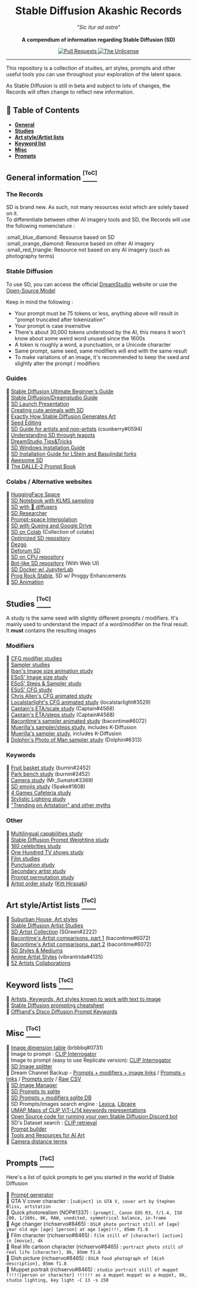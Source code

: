 <h1 align="center">Stable Diffusion Akashic Records</h1>

<p align="center">
  <i>"Sic itur ad astra"</i><br><br>
  <b>A compendium of information regarding Stable Diffusion (SD)</b>
</p>

<p align="center">
  <a href="https://github.com/Maks-s/sd-akashic/pulls">
    <img src="https://img.shields.io/badge/PRs-welcome-brightgreen.svg?longCache=true" alt="Pull Requests">
  </a>
  <a href="LICENSE">
    <img src="https://img.shields.io/badge/License-Unlicense-lightgrey.svg?longCache=true" alt="The Unlicense">
  </a>
</p>

****

This repository is a collection of studies, art styles, prompts and other useful tools you can use throughout your exploration of the latent space.

As Stable Diffusion is still in beta and subject to lots of changes, the Records will often change to reflect new information.

## :notebook_with_decorative_cover: Table of Contents
- **[General](#general-information-toc)**
- **[Studies](#studies-toc)**
- **[Art style/Artist lists](#art-styleartist-lists-toc)**
- **[Keyword list](#keyword-lists-toc)**
- **[Misc](#misc-toc)**
- **[Prompts](#prompts-toc)**

## General information [<sup><sup>[ToC]</sup></sup>](#notebook_with_decorative_cover-table-of-contents)

### The Records
SD is brand new. As such, not many resources exist which are solely based on it.<br>
To differentiate between other AI imagery tools and SD, the Records will use the following nomenclature :

<p>
:small_blue_diamond: Resource based on SD<br>
:small_orange_diamond: Resource based on other AI imagery<br>
:small_red_triangle: Resource not based on any AI imagery (such as photography terms)<br>
</p>

### Stable Diffusion

To use SD, you can access the official [DreamStudio](https://beta.dreamstudio.ai) website or use the [Open-Source Model](https://huggingface.co/CompVis/stable-diffusion)

Keep in mind the following :
- Your prompt must be 75 tokens or less, anything above will result in "prompt truncated after tokenization"
- Your prompt is case insensitive
- There's about 30,000 tokens understood by the AI, this means it won't know about some weird word unused since the 1600s
- A token is roughly a word, a punctuation, or a Unicode character
- Same prompt, same seed, same modifiers will end with the same result
- To make variations of an image, it's recommended to keep the seed and slightly alter the prompt / modifiers

### Guides

:small_blue_diamond: [Stable Diffusion
Ultimate Beginner’s Guide](https://docs.google.com/document/d/1sgXAnFMEfx-I_Harts7cEGEPAtmWGvl62yJHByPE0ZI/edit)<br>
:small_blue_diamond: [Stable Diffusion/Dreamstudio Guide](https://docs.google.com/document/d/1O41qGvE69qnDoaqcdeokCObcRR_4yUUjRCmvPEVd2MU/edit)<br>
:small_blue_diamond: [SD Launch Presentation](https://www.youtube.com/watch?v=EqTLkt-Ycwo)<br>
:small_blue_diamond: [Creating cute animals with SD](https://youtu.be/vzV_V4AYPAA)<br>
:small_blue_diamond: [Exactly How Stable Diffusion Generates Art](https://youtu.be/a_kH32gWm2I)<br>
:small_blue_diamond: [Seed Editing](https://github.com/Maks-s/sd-akashic/blob/master/guides/richservo-seed-guide.md)<br>
:small_blue_diamond: [SD Guide for artists and non-artists](https://docs.google.com/document/d/1K6EqcsRut0InU-8jB0yOvBMGesf5Dndg5FwyuaYLqNc/edit) (csunberry#0594)<br>
:small_blue_diamond: [Understanding SD through teapots](https://rexwang8.github.io/resource/ai/teapot)<br>
:small_blue_diamond: [DreamStudio Tips&Tricks](https://docs.google.com/document/d/1p3xrhfFhe9FPqxMj0gJRCBctO1FBNeAcahkxd42q2v8/edit)<br>
:small_blue_diamond: [SD Windows Installation Guide](https://rentry.org/SDInstallation)<br>
:small_blue_diamond: [SD Installation Guide for LStein and Basujindal forks](https://docs.google.com/document/d/1owAMJGe56sbocCdrv7IO8fM6I4NLqxZ2bJgfI7EsYAw/edit)<br>
:small_blue_diamond: [Awesome SD](https://github.com/awesome-stable-diffusion/awesome-stable-diffusion)<br>
:small_orange_diamond: [The DALLE-2 Prompt Book](https://dallery.gallery/wp-content/uploads/2022/07/The-DALL%C2%B7E-2-prompt-book-v1.02.pdf)<br>

### Colabs / Alternative websites

:small_blue_diamond: [HuggingFace Space](https://huggingface.co/spaces/stabilityai/stable-diffusion)<br>
:small_blue_diamond: [SD Notebook with KLMS sampling](https://colab.research.google.com/github/pharmapsychotic/ai-notebooks/blob/main/pharmapsychotic_Stable_Diffusion.ipynb)<br>
:small_blue_diamond: [SD with 🧨 diffusers](https://colab.research.google.com/github/huggingface/notebooks/blob/main/diffusers/stable_diffusion.ipynb)<br>
:small_blue_diamond: [SD Researcher](https://colab.research.google.com/drive/1j6sggQmWSiYrRmfnMR8_h3X6n1YCck77)<br>
:small_blue_diamond: [Prompt-space Interpolation](https://colab.research.google.com/drive/1gj8_EPyntZuaiQuzYOzog5YKA74esoB3)<br>
:small_blue_diamond: [SD with Queing and Google Drive](https://colab.research.google.com/drive/1cl3d84B5AXepycKAfCba77faUFBRGY2O)<br>
:small_blue_diamond: [SD on Colab](https://colab.research.google.com/drive/1yf3-bUhTcfxRmAphJHVQQAD2ArYO1CRZ) (Collection of colabs)<br>
:small_blue_diamond: [Optimized SD repository](https://github.com/basujindal/stable-diffusion)<br>
:small_blue_diamond: [Dezgo](https://dezgo.com/)<br>
:small_blue_diamond: [Deforum SD](https://colab.research.google.com/github/deforum/stable-diffusion/blob/main/Deforum_Stable_Diffusion.ipynb)<br>
:small_blue_diamond: [SD on CPU repository](https://github.com/bes-dev/stable_diffusion.openvino)<br>
:small_blue_diamond: [Bot-like SD repository](https://github.com/lstein/stable-diffusion) (With Web UI)<br>
:small_blue_diamond: [SD Docker w/ JupyterLab](https://github.com/pieroit/stable-diffusion-jupyterlab-docker/)<br>
:small_blue_diamond: [Prog Rock Stable](https://github.com/lowfuel/progrock-stable), SD w/ Proggy Enhancements<br>
:small_blue_diamond: [SD Animation](https://replicate.com/andreasjansson/stable-diffusion-animation)<br>

## Studies [<sup><sup>[ToC]</sup></sup>](#notebook_with_decorative_cover-table-of-contents)
A study is the same seed with slightly different prompts / modifiers. It's mainly used to understand the impact of a word/modifier on the final result. It **must** contains the resulting images

### Modifiers
:small_blue_diamond: [CFG modifier studies](https://docs.google.com/spreadsheets/d/1SYQhyJaKkkY0cmPd0WQvPwEX188l5FZxzukkC7IQDw4/htmlview)<br>
:small_blue_diamond: [Sampler studies](https://docs.google.com/spreadsheets/d/1LBsL0GcCTudXx8X0LjnD-ja6udyq-RMXBFuJG9fSvpA/htmlview)<br>
:small_blue_diamond: [Iban's Image size animation study](https://twitter.com/1ban3gaNa/status/1556987264571506690)<br>
:small_blue_diamond: [ESoS' Image size study](https://twitter.com/endlesscofstars/status/1556816377964425217)<br>
:small_blue_diamond: [ESoS' Steps & Sampler study](https://twitter.com/endlesscofstars/status/1556457377305505793)<br>
:small_blue_diamond: [ESoS' CFG study](https://twitter.com/endlesscofstars/status/1556290783992418304)<br>
:small_blue_diamond: [Chris Allen's CFG animated study](https://twitter.com/zippy731/status/1556821468184338433)<br>
:small_blue_diamond: [Localstarlight's CFG animated study](https://github.com/Maks-s/sd-akashic/blob/master/img/localstarlight-cfg-animation-study.gif) (localstarlight#3529)<br>
:small_blue_diamond: [Captain's ETA/scale study](https://github.com/Maks-s/sd-akashic/blob/master/img/captain-eta-scale.png) (Captain#4568)<br>
:small_blue_diamond: [Captain's ETA/steps study](https://github.com/Maks-s/sd-akashic/blob/master/img/captain-eta-steps.png) (Captain#4568)<br>
:small_blue_diamond: [Bacontime's sampler animated study](https://github.com/Maks-s/sd-akashic/blob/master/img/bacontime-sampler.gif) (bacontime#6072)<br>
:small_blue_diamond: [Muerilla's sampler/steps study](https://www.reddit.com/r/StableDiffusion/comments/wwm2at/sampler_vs_steps_comparison_low_to_mid_step_counts/), includes K-Diffusion<br>
:small_blue_diamond: [Muerilla's sampler study](https://www.reddit.com/r/StableDiffusion/comments/wwfdhs/sampler_comparison_incl_kdiffusion/), includes K-Diffusion<br>
:small_blue_diamond: [Dolphin's Photo of Man sampler study](https://imgur.com/a/GJwGjOS) (Dolphin#6313)<br>

### Keywords
:small_blue_diamond: [Fruit basket study](https://docs.google.com/spreadsheets/d/1735ENCmaF-K8XRWjSE6ndOCvRlCMBA27qR3iPH1IHgE/htmlview) (burnin#2452)<br>
:small_blue_diamond: [Park bench study](https://docs.google.com/spreadsheets/d/1WCNQPNa56ni_S4y82bdr5xbJsBM7_VmTcioMizxRPPA/htmlview) (burnin#2452)<br>
:small_blue_diamond: [Camera study](https://docs.google.com/document/d/1c06KHlS0A7E4hCCFNl_6umuguHJQfn0K7P_h-8bDwkA/edit) (Mr_Sumato#3369)<br>
:small_blue_diamond: [SD emojis study](https://docs.google.com/document/d/1SNBoEgY5Z3x7A_3iiFL6LQCnK2FtVF63CEJo4G_brz4/edit) (Spake#1808)<br>
:small_blue_diamond: [4 Games Cafeteria study](https://twitter.com/bs_blackscout/status/1560128847508537344)<br>
:small_blue_diamond: [Stylistic Lighting study](https://docs.google.com/document/d/1gSaw378uDgCfn6Gzn3u_o6u2y_G69ZFPLmGOkmM-Ptk/edit)<br>
:small_blue_diamond: ["Trending on Artstation" and other myths](https://medium.com/@soapsudtycoon/stable-diffusion-trending-on-art-station-and-other-myths-c09b09084e33)<br>

### Other
:small_blue_diamond: [Multilingual capabilities study](https://jalonso.notion.site/Stable-Diffusion-Language-Comprehension-5209abc77a4f4f999ec6c9b4a48a9ca2)<br>
:small_blue_diamond: [Stable Diffusion Prompt Weighting study](https://drive.google.com/file/d/111p6ObWFFKo1aZbuiIyGRZI4fBMHtN6s/view)<br>
:small_blue_diamond: [160 celebrities study](https://docs.google.com/spreadsheets/u/0/d/1IqXkYDXux97aU8Y5kqqBrBvCn3CLRDhMZ7lEWsAtwUc/htmlview)<br>
:small_blue_diamond: [One Hundred TV shows study](https://jalonso.notion.site/Stable-Diffusion-One-hundred-TV-shows-e490780c49724cee987cd6bf89b37c4c)<br>
:small_blue_diamond: [Film studies](https://artblind.notion.site/artblind/3e50796fe6904048981156436145d501)<br>
:small_blue_diamond: [Punctuation study](https://arkitecc-prompt-study.notion.site/adecfbad9c7c49ddb0eba8795d96efd4)<br>
:small_blue_diamond: [Secondary artist study](https://www.youtube.com/watch?v=-P15nYxRQJg)<br>
:small_blue_diamond: [Prompt permutation study](https://erucipe.notion.site/Prompt-permutation-study-1b6c569f6218445f8a1d4598930fed09)<br>
:small_blue_diamond: [Artist order study](https://www.figma.com/proto/LOtGvO8x6KZFQclXBGLxUb/Stable-Diffusion-test?scaling=scale-down) ([Kitt Hirasaki](https://www.reddit.com/user/Cultural_Contract512/))<br>

## Art style/Artist lists [<sup><sup>[ToC]</sup></sup>](#notebook_with_decorative_cover-table-of-contents)

:small_blue_diamond: [Suburban House, Art styles](https://github.com/Maks-s/sd-akashic/blob/master/img/suburban-house.png)<br>
:small_blue_diamond: [Stable Diffusion Artist Studies](https://proximacentaurib.notion.site/e2537cbf42c34b7e9a9a4126f81dfd0d)<br>
:small_blue_diamond: [SD Artist Collection](https://sgreens.notion.site/sgreens/4ca6f4e229e24da6845b6d49e6b08ae7) (SGreen#2222)<br>
:small_blue_diamond: [Bacontime's Artist comparisons, part 1](https://github.com/Maks-s/sd-akashic/blob/master/img/bacontime-artist-comparison.png) (bacontime#6072)<br>
:small_blue_diamond: [Bacontime's Artist comparisons, part 2](https://github.com/Maks-s/sd-akashic/blob/master/img/bacontime-artist-comparison-2.png) (bacontime#6072)<br>
:small_blue_diamond: [SD Styles & Mediums](https://docs.google.com/document/d/1ZtNwY1PragKITY0F4R-f8CarwHojc9Wrf37d0NONHDg/edit)<br>
:small_blue_diamond: [Anime Artist Styles](https://github.com/Maks-s/sd-akashic/blob/master/img/anime_sd.png) (vibrantrida#4135)<br>
:small_blue_diamond: [52 Artists Collaborations](https://drive.google.com/file/d/1OJ04Twn58B433rvTIXEgwfjaA3LL5znn/view) <br>

## Keyword lists [<sup><sup>[ToC]</sup></sup>](#notebook_with_decorative_cover-table-of-contents)

:small_blue_diamond: [Artists, Keywords, Art styles known to work with text to image](https://docs.google.com/document/d/1SaQx1uJ9LBRS7c6OsZIaeanJGkUdsUBjk9X4dC59BaA/edit)<br>
:small_blue_diamond: [Stable Diffusion prompting cheatsheet](https://moritz.pm/posts/parameters)<br>
:small_orange_diamond: [Offhand's Disco Diffusion Prompt Keywords](https://docs.google.com/spreadsheets/d/1j7zaDi_PkndizQ2pL8B_yMcwfKUdE6tSMhL31bYtJNs/htmlview)

## Misc [<sup><sup>[ToC]</sup></sup>](#notebook_with_decorative_cover-table-of-contents)

:small_blue_diamond: [Image dimension table](https://github.com/Maks-s/sd-akashic/blob/master/img/brbbbq-dimensions.png) (brbbbq#0731)<br>
:small_blue_diamond: Image to prompt : [CLIP Interrogator](https://colab.research.google.com/github/pharmapsychotic/clip-interrogator/blob/main/clip_interrogator.ipynb)<br>
:small_blue_diamond: Image to prompt (easy to use Replicate version): [CLIP Interrogator](https://replicate.com/methexis-inc/img2prompt)<br>
:small_blue_diamond: [SD Image splitter](https://sd-split.pages.dev/)<br>
:small_blue_diamond: Dream Channel Backup - [Prompts + modifiers + image links](https://drive.google.com/file/d/1VVK9zomxfChADhsatyobxakVO_Zn6jiz/view) / [Prompts + links](https://drive.google.com/file/d/1-7neYNdwiFJNID5xV1BbI-JLPMIlNEgC) / [Prompts only](https://drive.google.com/file/d/1tvSh-pVL0qiov0hcdQzsTEFdaKE-gioz) / [Raw CSV](https://drive.google.com/file/d/1zxg16qA5Yw1H1wlGL8ba6XOyyuzK4Eh2)<br>
:small_blue_diamond: [SD Image Manager](https://github.com/AndrewMead10/Stable-Diffusion-Image-Manager)<br>
:small_blue_diamond: [SD Prompts to sqlite](https://github.com/paperdave/stable-diffusion-sqlite)<br>
:small_blue_diamond: [SD Prompts + modifiers sqlite DB](https://drive.google.com/file/d/1CgxA8i9zHI4QHPdVHSXiuNUBzRfeI120)<br>
:small_blue_diamond: SD Prompts/images search engine : [Lexica](https://lexica.art/), [Libraire](https://libraire.ai/)<br>
:small_blue_diamond: [UMAP Maps of CLIP ViT-L/14 keywords representations](https://gist.github.com/Pyr-000/f69335314be3abc5660a55fdd0643125)<br>
:small_blue_diamond: [Open Source code for running your own Stable Diffusion Discord bot](https://github.com/manuelkiessling/stable-diffusion-discord-bot)<br>
:small_orange_diamond: SD's Dataset search : [CLIP retrieval](https://rom1504.github.io/clip-retrieval/)<br>
:small_orange_diamond: [Prompt builder](https://promptomania.com/stable-diffusion-prompt-builder/)<br>
:small_orange_diamond: [Tools and Resources for AI Art](https://pharmapsychotic.com/tools.html)<br>
:small_red_triangle: [Camera distance terms](https://github.com/Maks-s/sd-akashic/blob/master/img/camera-distance-terms.jpg)<br>

## Prompts [<sup><sup>[ToC]</sup></sup>](#notebook_with_decorative_cover-table-of-contents)
Here's a list of quick prompts to get you started in the world of Stable Diffusion

:small_orange_diamond: [Prompt generator](https://rexwang8.github.io/resource/ai/generator)<br>
:small_blue_diamond: GTA V cover character : `[subject] in GTA V, cover art by Stephen Bliss, artstation`<br>
:small_blue_diamond: Quick photorealism (NOP#1337) : `[prompt], Canon EOS R3, f/1.4, ISO 200, 1/160s, 8K, RAW, unedited, symmetrical balance, in-frame`<br>
:small_blue_diamond: Age changer (richservo#8465) : `DSLR photo portrait still of [age] year old age [age] [person] at age [age]!!!, 85mm f1.8`<br>
:small_blue_diamond: Film character (richservo#8465) : `film still of [character] [action] in [movie], 4k`<br>
:small_blue_diamond: Real life cartoon character (richservo#8465) : `portrait photo still of real life [character], 8k, 85mm f1.8`<br>
:small_blue_diamond: Dish picture (richservo#8465) : `DSLR food photograph of [dish description], 85mm f1.8`<br>
:small_blue_diamond: Muppet portrait (richservo#8465) : `studio portrait still of muppet !!!!![person or character] !!!!!! as a muppet muppet as a muppet, 8k, studio lighting, key light -C 13 -s 150`<br>
